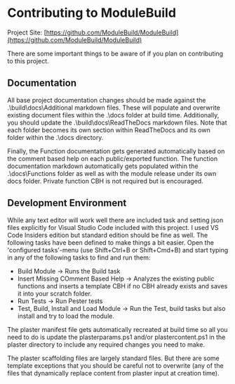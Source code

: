 # Contributing to ModuleBuild

Project Site: [https://github.com/ModuleBuild/ModuleBuild](https://github.com/ModuleBuild/ModuleBuild)

There are some important things to be aware of if you plan on contributing to this project.

## Documentation

All base project documentation changes should be made against the .\build\docs\Additional markdown files. These will populate and overwrite existing document files within the .\docs folder at build time. Additionally, you should update the .\build\docs\ReadTheDocs markdown files. Note that each folder becomes its own section within ReadTheDocs and its own folder within the .\docs directory.

Finally, the Function documentation gets generated automatically based on the comment based help on each public/exported function. The function documentation markdown automatically gets populated within the .\docs\Functions folder as well as with the module release under its own docs folder. Private function CBH is not required but is encouraged.

## Development Environment

While any text editor will work well there are included task and setting json files explicitly for Visual Studio Code included with this project. I used VS Code Insiders edition but standard edition should be fine as well. The following tasks have been defined to make things a bit easier. Open the 'configured tasks'-menu (use Shift+Ctrl+B or Shift+Cmd+B) and start typing in any of the following tasks to find and run them:

- Build Module -> Runs the Build task
- Insert Missing COmment Based Help -> Analyzes the existing public functions and inserts a template CBH if no CBH already exists and saves it into your scratch folder.
- Run Tests -> Run Pester tests
- Test, Build, Install and Load Module -> Run the Test, build tasks but also install and try to load the module.

The plaster manifest file gets automatically recreated at build time so all you need to do is update the plasterparams.ps1 and/or plastercontent.ps1 in the plaster directory to include any required changes you need to make.

The plaster scaffolding files are largely standard files. But there are some template exceptions that you should be careful not to overwrite (any of the files that dynamically replace content from plaster input at creation time).
